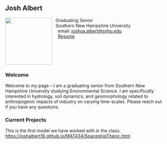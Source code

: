 ## Josh Albert

<img src="SiteFiles/IMG_3261.HEIC" align="left" width=150>&nbsp; Graduating Senior<br/>
&nbsp; Southern New Hampshire University <br/>
&nbsp; &nbsp; email: joshua.albert@snhu.edu<br/>
&nbsp; &nbsp; [Resume]()

<br/>
<br/>
<br/>
<br/>

### Welcome

Welcome to my page – I am a graduating senior from Southern New Hampshire University studying Environmental Science. I am specifiically interested in hydrology, soil dynamics, and geomorphology related to anthropogenic impacts of industry on varying time-scales. Please reach out if you have any questions.

### Current Projects

This is the first model we have worked with in the class: https://joshalbert16.github.io/MAT434/SpaceshipTitanic.html
